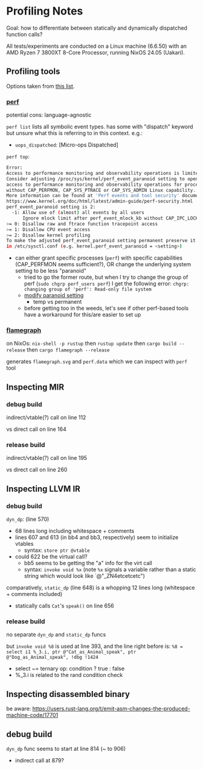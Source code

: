# Profiling Notes

Goal: how to differentiate between statically and
dynamically dispatched function calls?

All tests/experiments are conducted on a Linux machine (6.6.50) with an AMD Ryzen 7 
3800XT 8-Core Processor, running NixOS 24.05 (Uakari).

## Profiling tools

Options taken from [this
list](https://nnethercote.github.io/perf-book/profiling.html).

### [perf](https://perfwiki.github.io/main/)

potential cons: language-agnostic

`perf list` lists all symbolic event types. has some with "dispatch" keyword but
unsure what this is referring to in this context. e.g.: 
- `uops_dispatched`: [Micro-ops Dispatched]

`perf top`:

```sh
Error: 
Access to performance monitoring and observability operations is limited.
Consider adjusting /proc/sys/kernel/perf_event_paranoid setting to open
access to performance monitoring and observability operations for processes
without CAP_PERFMON, CAP_SYS_PTRACE or CAP_SYS_ADMIN Linux capability.
More information can be found at 'Perf events and tool security' document:
https://www.kernel.org/doc/html/latest/admin-guide/perf-security.html
perf_event_paranoid setting is 2:
  -1: Allow use of (almost) all events by all users
      Ignore mlock limit after perf_event_mlock_kb without CAP_IPC_LOCK
>= 0: Disallow raw and ftrace function tracepoint access
>= 1: Disallow CPU event access
>= 2: Disallow kernel profiling
To make the adjusted perf_event_paranoid setting permanent preserve it
in /etc/sysctl.conf (e.g. kernel.perf_event_paranoid = <setting>)
```

- can either grant specific processes (`perf`) with specific capabilities
  (CAP_PERFMON seems sufficient?), OR change the underlying system setting to be
  less "paranoid"
    - tried to go the former route, but when I try to change the group of perf
      (`sudo chgrp perf_users perf`) I get the following error: 
      `chgrp: changing group of 'perf': Read-only file system`
    - [modify paranoid
      setting](https://discourse.nixos.org/t/how-do-i-set-perf-event-paranoid/15869)
        - temp vs permanent
    - before getting too in the weeds, let's see if other perf-based tools have
      a workaround for this/are easier to set up

### [flamegraph](https://github.com/flamegraph-rs/flamegraph)

on NixOs: `nix-shell -p rustup` then `rustup update` then `cargo build
--release` then `cargo flamegraph --release`

generates `flamegraph.svg` and `perf.data` which we can inspect with `perf` tool

## Inspecting MIR

### debug build

indirect/vtable(?) call on line 112

vs direct call on line 164

### release build

indirect/vtable(?) call on line 195

vs direct call on line 260

## Inspecting LLVM IR

### debug build

`dyn_dp`: (line 570)
- 68 lines long including whitespace + comments
- lines 607 and 613 (in bb4 and bb3, respectively) seem to initialize vtables
    - syntax: `store ptr @vtable`
- could 622 be the virtual call?
    - bb5 seems to be getting the "a" info for the virt call
    - syntax: `invoke void %x` (note `%x` signals a variable rather than a
      static string which would look like `@"_ZN4etcetcetc")

comparatively, `static_dp` (line 648) is a whopping 12 lines long (whitespace +
comments included)
- statically calls `Cat`'s `speak()` on line 656

### release build

no separate `dyn_dp` and `static_dp` funcs

but `invoke void %8` is used at line 393, and the line right before is:
`%8 = select i1 %_3.i, ptr @"Cat_as_Animal_speak", ptr @"Dog_as_Animal_speak", !dbg !1424` 
- select ~= ternary op: condition ? true : false
- %_3.i is related to the rand condition check

## Inspecting disassembled binary

be aware: https://users.rust-lang.org/t/emit-asm-changes-the-produced-machine-code/17701

## debug build

`dyn_dp` func seems to start at line 814 (~ to 906)
- indirect call at 879?







